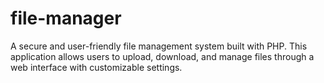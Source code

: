 # file-manager
A secure and user-friendly file management system built with PHP. This application allows users to upload, download, and manage files through a web interface with customizable settings.

